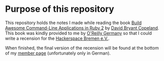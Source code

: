# Purpose of this repository

This repository holds the notes I made while reading the book 
[Build Awesome Command-Line Applications in Ruby 2](http://pragprog.com/book/dccar2/build-awesome-command-line-applications-in-ruby-2)
by [David Bryant Copeland](http://www.naildrivin5.com/). This book was kindly
provided to me by [O'Reilly Germany](http://www.oreilly.de/) so that I could write a
recension for the [Hackerspace
Bremen e.V.](https://www.hackerspace-bremen.de://www.hackerspace-bremen.de/). 

When finished, the final version of the recension will be found at the bottom
of my [member page](https://www.hackerspace-bremen.de/author/pygospa/) (unfortunately only in German).


